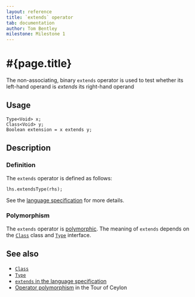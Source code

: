 ```yaml
---
layout: reference
title: `extends` operator
tab: documentation
author: Tom Bentley
milestone: Milestone 1
---
```


# #{page.title}

The non-associating, binary `extends` operator is used to test whether its 
left-hand operand is *extends* its right-hand operand

## Usage 

    Type<Void> x;
    Class<Void> y;
    Boolean extension = x extends y;

## Description

### Definition

The `extends` operator is defined as follows:

    lhs.extendsType(rhs);

See the [language specification](#{site.urls.spec}#equalityandcomparisonoperators) for more details.

### Polymorphism

The `extends` operator is [polymorphic](/documentation/reference/operator/operator-polymorphism). 
The meaning of `extends` depends on the 
[`Class`](../../ceylon.language/Class) class and 
[`Type`](../../ceylon.language/Type) interface.

## See also

* [`Class`](../../ceylon.language/Class)
* [`Type`](../../ceylon.language/Type)
* [`extends` in the language specification](#{site.urls.spec}#equalityandcomparisonoperators)
* [Operator polymorphism](/documentation/tour/language-module/#operator_polymorphism) 
  in the Tour of Ceylon

